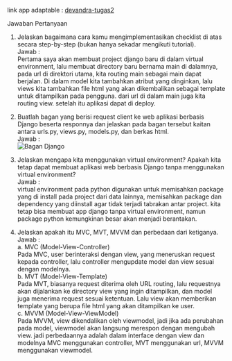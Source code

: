 link app adaptable : [devandra-tugas2](https://devandra-tugas2.adaptable.app/main)

Jawaban Pertanyaan

1. Jelaskan bagaimana cara kamu mengimplementasikan checklist di atas secara step-by-step (bukan hanya sekadar mengikuti tutorial). <br>
   Jawab : <br>
   Pertama saya akan membuat project django baru di dalam virtual environment, lalu membuat directory baru bernama main di dalamnya, pada url di direktori utama, kita routing main sebagai main dapat berjalan. Di dalam model kita tambahkan atribut yang dinginkan, lalu views kita tambahkan file html yang akan dikembalikan sebagai template untuk ditampilkan pada pengguna. dari url di dalam main juga kita routing view. setelah itu aplikasi dapat di deploy.
   <br>
   
3. Buatlah bagan yang berisi request client ke web aplikasi berbasis Django beserta responnya dan jelaskan pada bagan tersebut kaitan antara urls.py, views.py, models.py, dan berkas html. <br>
   Jawab : <br>
   ![Bagan Django](https://github.com/DevandraR/Devandra_Tugas2/assets/96380686/b6dd97b0-f46d-4a78-87dd-92b5ef7abb78)
   <br>

4. Jelaskan mengapa kita menggunakan virtual environment? Apakah kita tetap dapat membuat aplikasi web berbasis Django tanpa menggunakan virtual environment? <br>
   Jawab :  <br>
   virtual environment pada python digunakan untuk memisahkan package yang di install pada project dari data lainnya, memisahkan package dan dependency yang diinstall agar tidak terjadi tabrakan antar project. kita tetap bisa membuat app django tanpa virtual environment, namun package python kemungkinan besar akan menjadi berantakan.
   <br>

6. Jelaskan apakah itu MVC, MVT, MVVM dan perbedaan dari ketiganya. <br>
   Jawab : <br>
   a. MVC (Model-View-Controller) <br>
      Pada MVC, user berinteraksi dengan view, yang meneruskan request kepada controller, lalu controller mengupdate model dan view sesuai dengan modelnya. <br>
   b. MVT (Model-View-Template) <br>
      Pada MVT, biasanya request diterima oleh URL routing, lalu requestnya akan dijalankan ke directory view yang ingin ditampilkan, dan model juga menerima request sesuai ketentuan. Lalu view akan memberikan template yang berupa file html yang akan ditampilkan ke user. <br>
   c. MVVM (Model-View-ViewModel) <br>
      Pada MVVM, view dikendalikan oleh viewmodel, jadi jika ada perubahan pada model, viewmodel akan langsung merespon dengan mengubah view. jadi perbedaannya adalah dalam interface dengan view dan modelnya MVC menggunakan controller, MVT menggunakan url, MVVM menggunakan viewmodel.<br>

